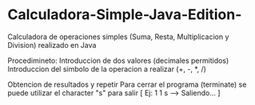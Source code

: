 # Calculadora-Simple-Java-Edition-
Calculadora de operaciones simples (Suma, Resta, Multiplicacion y Division) realizado en Java

Procedimineto:
Introduccion de dos valores (decimales permitidos) 
Introduccion del simbolo de la operacion a realizar (+, -, *, /)

Obtencion de resultados y repetir
Para cerrar el programa (terminate) se puede utilizar el character "s" para salir [ Ej: 1 1 s --> Saliendo... ]
